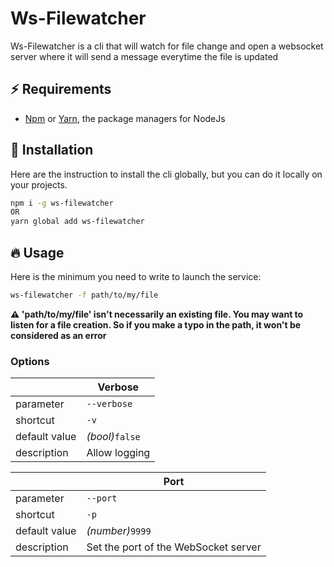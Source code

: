 # Ws-Filewatcher

Ws-Filewatcher is a cli that will watch for file change and open a websocket server where it will send a message everytime the file is updated

## :zap: Requirements

-   [Npm](https://www.npmjs.com/) or [Yarn](https://yarnpkg.com/), the package managers for NodeJs

## :wrench: Installation

Here are the instruction to install the cli globally, but you can do it locally on your projects.

```bash
npm i -g ws-filewatcher
OR
yarn global add ws-filewatcher
```

## :fire: Usage

Here is the minimum you need to write to launch the service:

```bash
ws-filewatcher -f path/to/my/file
```

**:warning: 'path/to/my/file' isn't necessarily an existing file. You may want to listen for a file creation. So if you make a typo in the path, it won't be considered as an error**

### Options

|               | Verbose         |
| ------------- | --------------- |
| parameter     | `--verbose`     |
| shortcut      | `-v`            |
| default value | _(bool)_`false` |
| description   | Allow logging   |

|               | Port                                 |
| ------------- | ------------------------------------ |
| parameter     | `--port`                             |
| shortcut      | `-p`                                 |
| default value | _(number)_`9999`                     |
| description   | Set the port of the WebSocket server |
